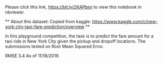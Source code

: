 Please click this link, https://bit.ly/2KAPbmi  to view this notebook in nbviewer.

** About this dataset: Copied from kaggle: https://www.kaggle.com/c/new-york-city-taxi-fare-prediction/overview **

In this playground competition, the task is to predict the fare amount for a taxi ride in New York City given the pickup and dropoff locations. The submissions tested on Root Mean Squared Error.

RMSE 3.4 As of 11/18/2019.
